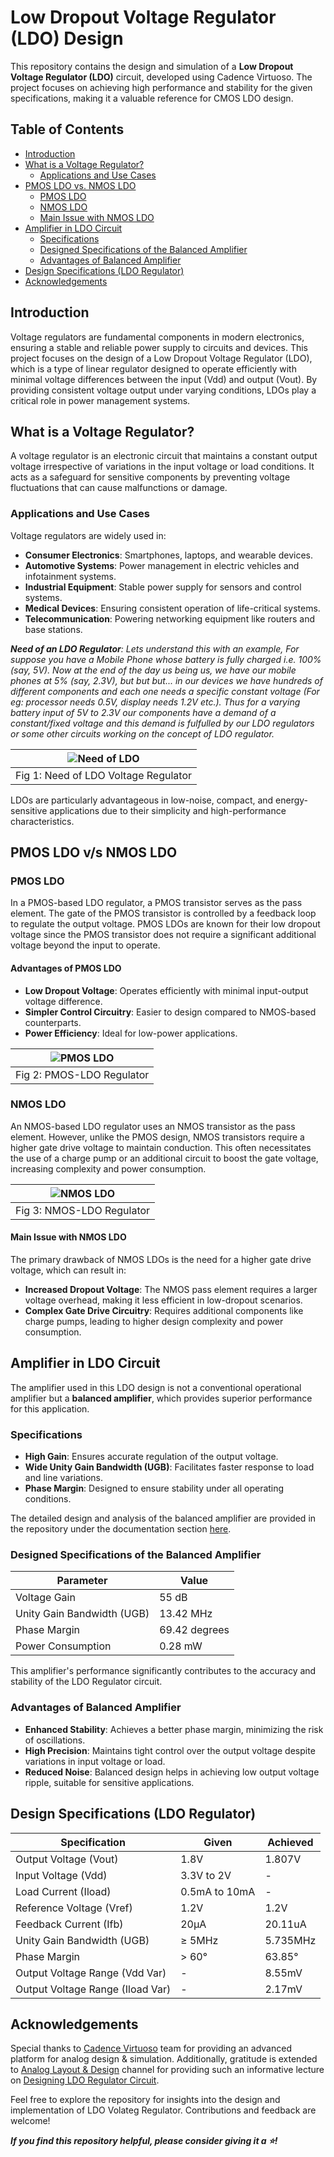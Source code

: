 # Low Dropout Voltage Regulator (LDO) Design

This repository contains the design and simulation of a **Low Dropout Voltage Regulator (LDO)** circuit, developed using Cadence Virtuoso. The project focuses on achieving high performance and stability for the given specifications, making it a valuable reference for CMOS LDO design.

## Table of Contents
- [Introduction](#introduction)
- [What is a Voltage Regulator?](#what-is-a-voltage-regulator)
  - [Applications and Use Cases](#applications-and-use-cases)
- [PMOS LDO vs. NMOS LDO](#pmos-ldo-vs-nmos-ldo)
  - [PMOS LDO](#pmos-ldo)
  - [NMOS LDO](#nmos-ldo)
  - [Main Issue with NMOS LDO](#main-issue-with-nmos-ldo)
- [Amplifier in LDO Circuit](#amplifier-in-ldo-circuit)
  - [Specifications](#specifications)
  - [Designed Specifications of the Balanced Amplifier](#Designed-Specifications-of-the-Balanced-Amplifier)
  - [Advantages of Balanced Amplifier](#advantages-of-balanced-amplifier)
- [Design Specifications (LDO Regulator)](#design-specifications-(LDO-Regulator))
- [Acknowledgements](#acknowledgements)

## Introduction
Voltage regulators are fundamental components in modern electronics, ensuring a stable and reliable power supply to circuits and devices. This project focuses on the design of a Low Dropout Voltage Regulator (LDO), which is a type of linear regulator designed to operate efficiently with minimal voltage differences between the input (Vdd) and output (Vout). By providing consistent voltage output under varying conditions, LDOs play a critical role in power management systems.

## What is a Voltage Regulator?
A voltage regulator is an electronic circuit that maintains a constant output voltage irrespective of variations in the input voltage or load conditions. It acts as a safeguard for sensitive components by preventing voltage fluctuations that can cause malfunctions or damage.

### Applications and Use Cases
Voltage regulators are widely used in:
- **Consumer Electronics**: Smartphones, laptops, and wearable devices.
- **Automotive Systems**: Power management in electric vehicles and infotainment systems.
- **Industrial Equipment**: Stable power supply for sensors and control systems.
- **Medical Devices**: Ensuring consistent operation of life-critical systems.
- **Telecommunication**: Powering networking equipment like routers and base stations.

***Need of an LDO Regulator**: Lets understand this with an example, For suppose you have a Mobile Phone whose battery is fully charged i.e. 100% (say, 5V). Now at the end of the day us being us, we have our mobile phones at 5% (say, 2.3V), but but but... in our devices we have hundreds of different components and each one needs a specific constant voltage (For eg: processor needs 0.5V, display needs 1.2V etc.). Thus for a varying battery input of 5V to 2.3V our components have a demand of a constant/fixed voltage and this demand is fulfulled by our LDO regulators or some other circuits working on the concept of LDO regulator.*

| ![Need of LDO](https://github.com/HarshitSri-Analog/Low-Drop-Out-Voltage-Regulator/blob/main/Schematics%20%26%20Simulation/IMG_20241225_012316.jpg) | 
| :---: | 
| Fig 1: Need of LDO Voltage Regulator |

LDOs are particularly advantageous in low-noise, compact, and energy-sensitive applications due to their simplicity and high-performance characteristics.

## PMOS LDO v/s NMOS LDO

### PMOS LDO
In a PMOS-based LDO regulator, a PMOS transistor serves as the pass element. The gate of the PMOS transistor is controlled by a feedback loop to regulate the output voltage. PMOS LDOs are known for their low dropout voltage since the PMOS transistor does not require a significant additional voltage beyond the input to operate.

#### Advantages of PMOS LDO
- **Low Dropout Voltage**: Operates efficiently with minimal input-output voltage difference.
- **Simpler Control Circuitry**: Easier to design compared to NMOS-based counterparts.
- **Power Efficiency**: Ideal for low-power applications.

| ![PMOS LDO](https://github.com/HarshitSri-Analog/Low-Drop-Out-Voltage-Regulator/blob/main/Schematics%20%26%20Simulation/PMOS%20LDO%20ckt.png) | 
| :---: | 
| Fig 2: PMOS-LDO Regulator |

### NMOS LDO
An NMOS-based LDO regulator uses an NMOS transistor as the pass element. However, unlike the PMOS design, NMOS transistors require a higher gate drive voltage to maintain conduction. This often necessitates the use of a charge pump or an additional circuit to boost the gate voltage, increasing complexity and power consumption.

| ![NMOS LDO](https://github.com/HarshitSri-Analog/Low-Drop-Out-Voltage-Regulator/blob/main/Schematics%20%26%20Simulation/images.jpeg) | 
| :---: | 
| Fig 3: NMOS-LDO Regulator |

#### Main Issue with NMOS LDO
The primary drawback of NMOS LDOs is the need for a higher gate drive voltage, which can result in:
- **Increased Dropout Voltage**: The NMOS pass element requires a larger voltage overhead, making it less efficient in low-dropout scenarios.
- **Complex Gate Drive Circuitry**: Requires additional components like charge pumps, leading to higher design complexity and power consumption.

## Amplifier in LDO Circuit
The amplifier used in this LDO design is not a conventional operational amplifier but a **balanced amplifier**, which provides superior performance for this application.

### Specifications
- **High Gain**: Ensures accurate regulation of the output voltage.
- **Wide Unity Gain Bandwidth (UGB)**: Facilitates faster response to load and line variations.
- **Phase Margin**: Designed to ensure stability under all operating conditions.

The detailed design and analysis of the balanced amplifier are provided in the repository under the documentation section [here](https://github.com/HarshitSri-Analog/Low-Drop-Out-Voltage-Regulator/blob/main/Balanced%20Amplifier.pdf). 

### Designed Specifications of the Balanced Amplifier
| **Parameter**       | **Value**       |
|---------------------|-----------------|
| Voltage Gain        | 55 dB          |
| Unity Gain Bandwidth (UGB) | 13.42 MHz    |
| Phase Margin        | 69.42 degrees  |
| Power Consumption   | 0.28 mW        |

This amplifier's performance significantly contributes to the accuracy and stability of the LDO Regulator circuit.

### Advantages of Balanced Amplifier
- **Enhanced Stability**: Achieves a better phase margin, minimizing the risk of oscillations.
- **High Precision**: Maintains tight control over the output voltage despite variations in input voltage or load.
- **Reduced Noise**: Balanced design helps in achieving low output voltage ripple, suitable for sensitive applications.

## Design Specifications (LDO Regulator)

| **Specification**              | **Given**            | **Achieved**         |
|---------------------------------|----------------------|----------------------|
| Output Voltage (Vout)          | 1.8V                | 1.807V              |
| Input Voltage (Vdd)            | 3.3V to 2V          | -                   |
| Load Current (Iload)           | 0.5mA to 10mA       | -                   |
| Reference Voltage (Vref)       | 1.2V                | 1.2V                |
| Feedback Current (Ifb)         | 20µA                | 20.11uA             |
| Unity Gain Bandwidth (UGB)     | ≥ 5MHz              | 5.735MHz            |
| Phase Margin                   | > 60°               | 63.85°              |
| Output Voltage Range (Vdd Var) | -                   | 8.55mV              |
| Output Voltage Range (Iload Var)| -                   | 2.17mV             |

## Acknowledgements
Special thanks to [Cadence Virtuoso](https://www.cadence.com/en_US/home/tools/custom-ic-analog-rf-design/virtuoso-studio.html) team for providing an advanced platform for analog design & simulation. Additionally, gratitude is extended to [Analog Layout & Design](https://youtube.com/@analoglayoutdesign2342?si=MGVNuvAb5QREWzpp) channel for providing such an informative lecture on [Designing LDO Regulator Circuit](https://youtu.be/kuY9KpJeZW0?si=XeTRorBCeDtmaaFk). 

Feel free to explore the repository for insights into the design and implementation of LDO Volateg Regulator. Contributions and feedback are welcome!

***If you find this repository helpful, please consider giving it a ⭐!***
